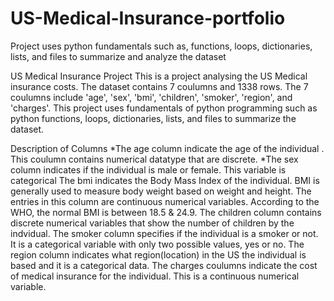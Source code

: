 # US-Medical-Insurance-portfolio
Project uses python fundamentals such as, functions, loops, dictionaries, lists, and files to summarize and analyze the dataset

US Medical Insurance Project
This is a project analysing the US Medical insurance costs. The dataset contains 7 coulumns and 1338 rows. The 7 coulumns include 'age', 'sex', 'bmi', 'children', 'smoker', 'region', and 'charges'. This project uses fundamentals of python programming such as python functions, loops, dictionaries, lists, and files to summarize the dataset.

Description of Columns
*The age column indicate the age of the individual . This coulumn contains numerical datatype that are discrete.
*The sex column indicates if the individual is male or female. This variable is categorical
The bmi indicates the Body Mass Index of the individual. BMI is generally used to measure body weight based on weight and height. The entries in this column are continuous numerical variables. According to the WHO, the normal BMI is between 18.5 & 24.9.
The children column contains discrete numerical variables that show the number of children by the indvidual.
The smoker column specifies if the individual is a smoker or not. It is a categorical variable with only two possible values, yes or no.
The region column indicates what region(location) in the US the individual is based and it is a categorical data.
The charges coulumns indicate the cost of medical insurance for the individual. This is a continuous numerical variable.
